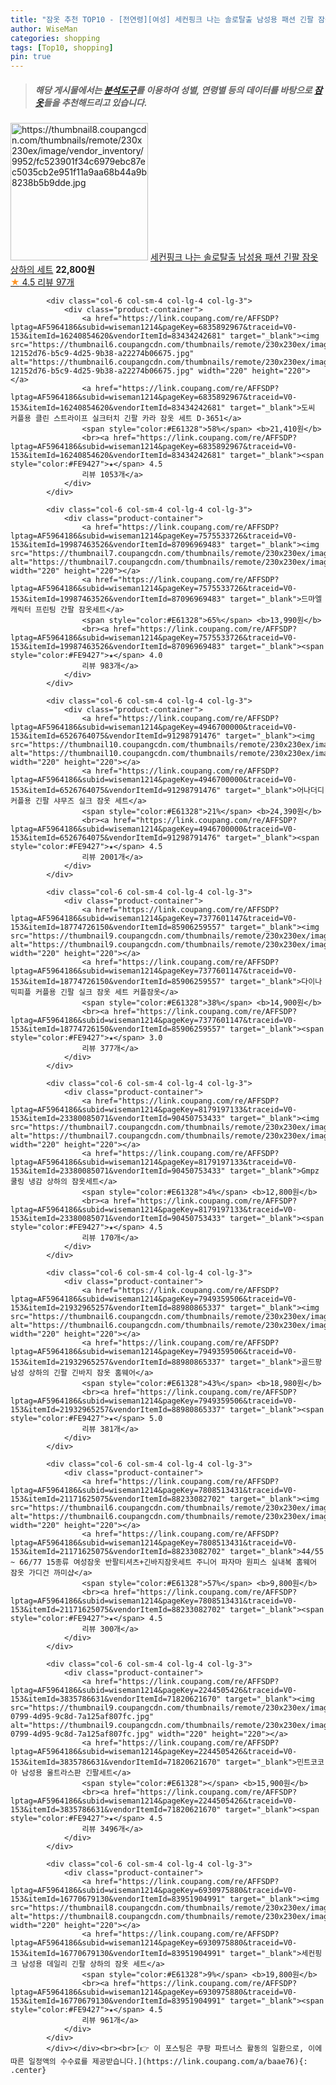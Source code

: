 ```yaml
---
title: "잠옷 추천 TOP10 - [전연령][여성] 세컨핑크 나는 솔로탈출 남성용 패션 긴팔 잠옷 상하의 세트"
author: WiseMan
categories: shopping
tags: [Top10, shopping]
pin: true
---
```


> ##### 해당 게시물에서는 [**분석도구**](https://itemscout.io/)를 이용하여 **성별**, **연령별** 등의 데이터를 바탕으로 [**잠옷**](https://link.coupang.com/a/baae76)들을 추천해드리고 있습니다.
<div class="container"><div class="row">
            <div class="col-6 col-sm-4 col-lg-4 col-lg-3">
                <div class="product-container">
                    <a href="https://link.coupang.com/re/AFFSDP?lptag=AF5964186&subid=wiseman1214&pageKey=7647050459&traceid=V0-153&itemId=20336475856&vendorItemId=87421444713" target="_blank"><img src="https://thumbnail8.coupangcdn.com/thumbnails/remote/230x230ex/image/vendor_inventory/9952/fc523901f34c6979ebc87ec5035cb2e951f11a9aa68b44a9b8238b5b9dde.jpg" alt="https://thumbnail8.coupangcdn.com/thumbnails/remote/230x230ex/image/vendor_inventory/9952/fc523901f34c6979ebc87ec5035cb2e951f11a9aa68b44a9b8238b5b9dde.jpg" width="220" height="220"></a>
                    <a href="https://link.coupang.com/re/AFFSDP?lptag=AF5964186&subid=wiseman1214&pageKey=7647050459&traceid=V0-153&itemId=20336475856&vendorItemId=87421444713" target="_blank">세컨핑크 나는 솔로탈출 남성용 패션 긴팔 잠옷 상하의 세트</a>
                    <span style="color:#E61328"></span> <b>22,800원</b>
                    <br><a href="https://link.coupang.com/re/AFFSDP?lptag=AF5964186&subid=wiseman1214&pageKey=7647050459&traceid=V0-153&itemId=20336475856&vendorItemId=87421444713" target="_blank"><span style="color:#FE9427">★</span> 4.5
                    리뷰 97개</a>
                </div>
            </div>
            
            <div class="col-6 col-sm-4 col-lg-4 col-lg-3">
                <div class="product-container">
                    <a href="https://link.coupang.com/re/AFFSDP?lptag=AF5964186&subid=wiseman1214&pageKey=6835892967&traceid=V0-153&itemId=16240854620&vendorItemId=83434242681" target="_blank"><img src="https://thumbnail6.coupangcdn.com/thumbnails/remote/230x230ex/image/retail/images/6351846101207436-12152d76-b5c9-4d25-9b38-a22274b06675.jpg" alt="https://thumbnail6.coupangcdn.com/thumbnails/remote/230x230ex/image/retail/images/6351846101207436-12152d76-b5c9-4d25-9b38-a22274b06675.jpg" width="220" height="220"></a>
                    <a href="https://link.coupang.com/re/AFFSDP?lptag=AF5964186&subid=wiseman1214&pageKey=6835892967&traceid=V0-153&itemId=16240854620&vendorItemId=83434242681" target="_blank">도씨 커플용 클린 스트라이프 실크터치 긴팔 카라 잠옷 세트 D-3651</a>
                    <span style="color:#E61328">58%</span> <b>21,410원</b>
                    <br><a href="https://link.coupang.com/re/AFFSDP?lptag=AF5964186&subid=wiseman1214&pageKey=6835892967&traceid=V0-153&itemId=16240854620&vendorItemId=83434242681" target="_blank"><span style="color:#FE9427">★</span> 4.5
                    리뷰 1053개</a>
                </div>
            </div>
            
            <div class="col-6 col-sm-4 col-lg-4 col-lg-3">
                <div class="product-container">
                    <a href="https://link.coupang.com/re/AFFSDP?lptag=AF5964186&subid=wiseman1214&pageKey=7575533726&traceid=V0-153&itemId=19987463526&vendorItemId=87096969483" target="_blank"><img src="https://thumbnail7.coupangcdn.com/thumbnails/remote/230x230ex/image/vendor_inventory/d525/41557e17ec7766d3894c18d97684ec79f11947410698ab51ccdd0f7855b3.png" alt="https://thumbnail7.coupangcdn.com/thumbnails/remote/230x230ex/image/vendor_inventory/d525/41557e17ec7766d3894c18d97684ec79f11947410698ab51ccdd0f7855b3.png" width="220" height="220"></a>
                    <a href="https://link.coupang.com/re/AFFSDP?lptag=AF5964186&subid=wiseman1214&pageKey=7575533726&traceid=V0-153&itemId=19987463526&vendorItemId=87096969483" target="_blank">드마엘 캐릭터 프린팅 간팔 잠옷세트</a>
                    <span style="color:#E61328">65%</span> <b>13,990원</b>
                    <br><a href="https://link.coupang.com/re/AFFSDP?lptag=AF5964186&subid=wiseman1214&pageKey=7575533726&traceid=V0-153&itemId=19987463526&vendorItemId=87096969483" target="_blank"><span style="color:#FE9427">★</span> 4.0
                    리뷰 983개</a>
                </div>
            </div>
            
            <div class="col-6 col-sm-4 col-lg-4 col-lg-3">
                <div class="product-container">
                    <a href="https://link.coupang.com/re/AFFSDP?lptag=AF5964186&subid=wiseman1214&pageKey=4946700000&traceid=V0-153&itemId=6526764075&vendorItemId=91298791476" target="_blank"><img src="https://thumbnail10.coupangcdn.com/thumbnails/remote/230x230ex/image/vendor_inventory/d700/d43caa9cd0245ac5584e9936c96fe45337022534cf8aa2004fcafda6484f.jpg" alt="https://thumbnail10.coupangcdn.com/thumbnails/remote/230x230ex/image/vendor_inventory/d700/d43caa9cd0245ac5584e9936c96fe45337022534cf8aa2004fcafda6484f.jpg" width="220" height="220"></a>
                    <a href="https://link.coupang.com/re/AFFSDP?lptag=AF5964186&subid=wiseman1214&pageKey=4946700000&traceid=V0-153&itemId=6526764075&vendorItemId=91298791476" target="_blank">어나더디 커플용 긴팔 샤무즈 실크 잠옷 세트</a>
                    <span style="color:#E61328">21%</span> <b>24,390원</b>
                    <br><a href="https://link.coupang.com/re/AFFSDP?lptag=AF5964186&subid=wiseman1214&pageKey=4946700000&traceid=V0-153&itemId=6526764075&vendorItemId=91298791476" target="_blank"><span style="color:#FE9427">★</span> 4.5
                    리뷰 2001개</a>
                </div>
            </div>
            
            <div class="col-6 col-sm-4 col-lg-4 col-lg-3">
                <div class="product-container">
                    <a href="https://link.coupang.com/re/AFFSDP?lptag=AF5964186&subid=wiseman1214&pageKey=7377601147&traceid=V0-153&itemId=18774726150&vendorItemId=85906259557" target="_blank"><img src="https://thumbnail9.coupangcdn.com/thumbnails/remote/230x230ex/image/vendor_inventory/7c87/176f5c95aace52b250acf50dca7dca96db16e1c1494a543c15c79b27dc11.jpg" alt="https://thumbnail9.coupangcdn.com/thumbnails/remote/230x230ex/image/vendor_inventory/7c87/176f5c95aace52b250acf50dca7dca96db16e1c1494a543c15c79b27dc11.jpg" width="220" height="220"></a>
                    <a href="https://link.coupang.com/re/AFFSDP?lptag=AF5964186&subid=wiseman1214&pageKey=7377601147&traceid=V0-153&itemId=18774726150&vendorItemId=85906259557" target="_blank">다이나믹피플 커플용 긴팔 실크 잠옷 세트 커플잠옷</a>
                    <span style="color:#E61328">38%</span> <b>14,900원</b>
                    <br><a href="https://link.coupang.com/re/AFFSDP?lptag=AF5964186&subid=wiseman1214&pageKey=7377601147&traceid=V0-153&itemId=18774726150&vendorItemId=85906259557" target="_blank"><span style="color:#FE9427">★</span> 3.0
                    리뷰 377개</a>
                </div>
            </div>
            
            <div class="col-6 col-sm-4 col-lg-4 col-lg-3">
                <div class="product-container">
                    <a href="https://link.coupang.com/re/AFFSDP?lptag=AF5964186&subid=wiseman1214&pageKey=8179197133&traceid=V0-153&itemId=23380085071&vendorItemId=90450753433" target="_blank"><img src="https://thumbnail7.coupangcdn.com/thumbnails/remote/230x230ex/image/vendor_inventory/7e0a/d27a908404bc409aafc83a88703323f9fa0a9b88f125864ea79a23547c70.jpeg" alt="https://thumbnail7.coupangcdn.com/thumbnails/remote/230x230ex/image/vendor_inventory/7e0a/d27a908404bc409aafc83a88703323f9fa0a9b88f125864ea79a23547c70.jpeg" width="220" height="220"></a>
                    <a href="https://link.coupang.com/re/AFFSDP?lptag=AF5964186&subid=wiseman1214&pageKey=8179197133&traceid=V0-153&itemId=23380085071&vendorItemId=90450753433" target="_blank">Gmpz 쿨링 냉감 상하의 잠옷세트</a>
                    <span style="color:#E61328">4%</span> <b>12,800원</b>
                    <br><a href="https://link.coupang.com/re/AFFSDP?lptag=AF5964186&subid=wiseman1214&pageKey=8179197133&traceid=V0-153&itemId=23380085071&vendorItemId=90450753433" target="_blank"><span style="color:#FE9427">★</span> 4.5
                    리뷰 170개</a>
                </div>
            </div>
            
            <div class="col-6 col-sm-4 col-lg-4 col-lg-3">
                <div class="product-container">
                    <a href="https://link.coupang.com/re/AFFSDP?lptag=AF5964186&subid=wiseman1214&pageKey=7949359506&traceid=V0-153&itemId=21932965257&vendorItemId=88980865337" target="_blank"><img src="https://thumbnail6.coupangcdn.com/thumbnails/remote/230x230ex/image/vendor_inventory/3a14/2400ff0e5fc1c39e478d7ff6ba70f7354f8c30f78ffde5f859f56d6387b3.jpg" alt="https://thumbnail6.coupangcdn.com/thumbnails/remote/230x230ex/image/vendor_inventory/3a14/2400ff0e5fc1c39e478d7ff6ba70f7354f8c30f78ffde5f859f56d6387b3.jpg" width="220" height="220"></a>
                    <a href="https://link.coupang.com/re/AFFSDP?lptag=AF5964186&subid=wiseman1214&pageKey=7949359506&traceid=V0-153&itemId=21932965257&vendorItemId=88980865337" target="_blank">골드팡 남성 상하의 긴팔 긴바지 잠옷 홈웨어</a>
                    <span style="color:#E61328">43%</span> <b>18,980원</b>
                    <br><a href="https://link.coupang.com/re/AFFSDP?lptag=AF5964186&subid=wiseman1214&pageKey=7949359506&traceid=V0-153&itemId=21932965257&vendorItemId=88980865337" target="_blank"><span style="color:#FE9427">★</span> 5.0
                    리뷰 381개</a>
                </div>
            </div>
            
            <div class="col-6 col-sm-4 col-lg-4 col-lg-3">
                <div class="product-container">
                    <a href="https://link.coupang.com/re/AFFSDP?lptag=AF5964186&subid=wiseman1214&pageKey=7808513431&traceid=V0-153&itemId=21171625075&vendorItemId=88233082702" target="_blank"><img src="https://thumbnail6.coupangcdn.com/thumbnails/remote/230x230ex/image/vendor_inventory/4ae3/de6a29ebce8ff46ba1209083d3ee54eaa0639621508771e30c15dac07e75.jpg" alt="https://thumbnail6.coupangcdn.com/thumbnails/remote/230x230ex/image/vendor_inventory/4ae3/de6a29ebce8ff46ba1209083d3ee54eaa0639621508771e30c15dac07e75.jpg" width="220" height="220"></a>
                    <a href="https://link.coupang.com/re/AFFSDP?lptag=AF5964186&subid=wiseman1214&pageKey=7808513431&traceid=V0-153&itemId=21171625075&vendorItemId=88233082702" target="_blank">44/55 ~ 66/77 15종류 여성잠옷 반팔티셔츠+긴바지잠옷세트 주니어 파자마 원피스 실내복 홈웨어 잠옷 가디건 까미샵</a>
                    <span style="color:#E61328">57%</span> <b>9,800원</b>
                    <br><a href="https://link.coupang.com/re/AFFSDP?lptag=AF5964186&subid=wiseman1214&pageKey=7808513431&traceid=V0-153&itemId=21171625075&vendorItemId=88233082702" target="_blank"><span style="color:#FE9427">★</span> 4.5
                    리뷰 300개</a>
                </div>
            </div>
            
            <div class="col-6 col-sm-4 col-lg-4 col-lg-3">
                <div class="product-container">
                    <a href="https://link.coupang.com/re/AFFSDP?lptag=AF5964186&subid=wiseman1214&pageKey=2244505426&traceid=V0-153&itemId=3835786631&vendorItemId=71820621670" target="_blank"><img src="https://thumbnail9.coupangcdn.com/thumbnails/remote/230x230ex/image/retail/images/2020/10/15/14/3/28e4b8f4-0799-4d95-9c8d-7a125af807fc.jpg" alt="https://thumbnail9.coupangcdn.com/thumbnails/remote/230x230ex/image/retail/images/2020/10/15/14/3/28e4b8f4-0799-4d95-9c8d-7a125af807fc.jpg" width="220" height="220"></a>
                    <a href="https://link.coupang.com/re/AFFSDP?lptag=AF5964186&subid=wiseman1214&pageKey=2244505426&traceid=V0-153&itemId=3835786631&vendorItemId=71820621670" target="_blank">민트코코아 남성용 울트라스판 긴팔세트</a>
                    <span style="color:#E61328"></span> <b>15,900원</b>
                    <br><a href="https://link.coupang.com/re/AFFSDP?lptag=AF5964186&subid=wiseman1214&pageKey=2244505426&traceid=V0-153&itemId=3835786631&vendorItemId=71820621670" target="_blank"><span style="color:#FE9427">★</span> 4.5
                    리뷰 3496개</a>
                </div>
            </div>
            
            <div class="col-6 col-sm-4 col-lg-4 col-lg-3">
                <div class="product-container">
                    <a href="https://link.coupang.com/re/AFFSDP?lptag=AF5964186&subid=wiseman1214&pageKey=6930975880&traceid=V0-153&itemId=16770679130&vendorItemId=83951904991" target="_blank"><img src="https://thumbnail8.coupangcdn.com/thumbnails/remote/230x230ex/image/rs_quotation_api/zxaqovtp/871c94d07b7046239395f26ca2ee7676.jpg" alt="https://thumbnail8.coupangcdn.com/thumbnails/remote/230x230ex/image/rs_quotation_api/zxaqovtp/871c94d07b7046239395f26ca2ee7676.jpg" width="220" height="220"></a>
                    <a href="https://link.coupang.com/re/AFFSDP?lptag=AF5964186&subid=wiseman1214&pageKey=6930975880&traceid=V0-153&itemId=16770679130&vendorItemId=83951904991" target="_blank">세컨핑크 남성용 데일리 긴팔 상하의 잠옷 세트</a>
                    <span style="color:#E61328">9%</span> <b>19,800원</b>
                    <br><a href="https://link.coupang.com/re/AFFSDP?lptag=AF5964186&subid=wiseman1214&pageKey=6930975880&traceid=V0-153&itemId=16770679130&vendorItemId=83951904991" target="_blank"><span style="color:#FE9427">★</span> 4.5
                    리뷰 961개</a>
                </div>
            </div>
            </div></div><br><br>[👉 이 포스팅은 쿠팡 파트너스 활동의 일환으로, 이에 따른 일정액의 수수료를 제공받습니다.](https://link.coupang.com/a/baae76){: .center}